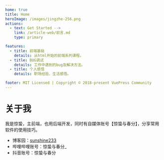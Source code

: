 ```yaml
---
home: true
title: Home
heroImage: /images/jingzhe-256.png
actions:
  - text: Get Started --> 
    link: /article-web/前言.md
    type: primary

features:
  - title: 前端基础
    details: 从html开始的前端系列课程。
  - title: BUG调试
    details: 工作中遇到的bug及解决方法。
  - title: 个人感悟
    details: 职场经验、生活感悟。

footer: MIT Licensed | Copyright © 2018-present VuePress Community
---
```



# 关于我

 我是惊蛰，主前端，也用后端开发，同时有自媒体账号【惊蛰与春分】，分享常用软件的使用技巧。

- 博客园：[sunshine233](https://www.cnblogs.com/sunshine233)
- 哔哩哔哩账号：惊蛰与春分_
- 抖音账号：惊蛰与春分
<!-- - 个人小程序：【今天的空闲做什么】、【（待定）游泳打卡记录】 -->
